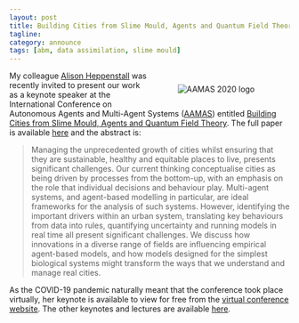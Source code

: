 ```yaml
---
layout: post
title: Building Cities from Slime Mould, Agents and Quantum Field Theory
tagline:
category: announce
tags: [abm, data assimilation, slime mould]
---
```


<figure style="float:right; width:30%; padding:10px;" >
<img src="https://cpb-ap-se2.wpmucdn.com/blogs.auckland.ac.nz/dist/d/603/files/2019/05/aamas_logov3.png"
alt="AAMAS 2020 logo"/>
</figure>

My colleague [Alison Heppenstall](https://environment.leeds.ac.uk/geography/staff/1046/professor-alison-heppenstall) was recently invited to present our work as a keynote speaker at the International Conference on Autonomous Agents and Multi-Agent Systems ([AAMAS](https://aamas2020.conference.auckland.ac.nz/)) entitled [Building Cities from Slime Mould, Agents and Quantum Field Theory](https://aamas2020.conference.auckland.ac.nz/alison-heppenstall/). The full paper is available <a href="{{site.baseurl}}/papers/2020-AAMAS-Heppenstall.pdf">here</a> and the abstract is:

<blockquote>Managing the unprecedented growth of cities whilst ensuring that they are sustainable, healthy and equitable places to live, presents significant challenges.  Our current thinking conceptualise cities as being driven by processes from the bottom-up, with an emphasis on the role that individual decisions and behaviour play.  Multi-agent systems, and agent-based modelling in particular, are ideal frameworks for the analysis of such systems.  However, identifying the important drivers within an urban system, translating key behaviours from data into rules, quantifying uncertainty and running models in real time all present significant challenges. We discuss how innovations in a diverse range of fields are influencing empirical agent-based models, and how models designed for the simplest biological systems might transform the ways that we understand and manage real cities.</blockquote>

As the COVID-19 pandemic naturally meant that the conference took place virtually, her keynote is available to view for free from the [virtual conference website](https://underline.io/lecture/60-building-cities-from-slime-mould,-agents-and-quantum-field-theory). The other keynotes and lectures are available [here](https://underline.io/conferences/19).
